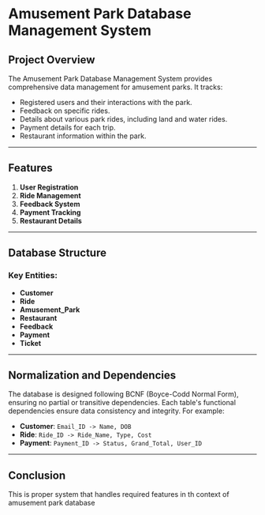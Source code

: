 # Amusement Park Database Management System


## Project Overview

The Amusement Park Database Management System provides comprehensive data management for amusement parks. It tracks:

- Registered users and their interactions with the park.
- Feedback on specific rides.
- Details about various park rides, including land and water rides.
- Payment details for each trip.
- Restaurant information within the park.

---

## Features

1. **User Registration**
2. **Ride Management**
3. **Feedback System**
4. **Payment Tracking**
5. **Restaurant Details**

---

## Database Structure

### Key Entities:

- **Customer**
- **Ride**
- **Amusement_Park**
- **Restaurant**
- **Feedback**
- **Payment**
- **Ticket**

---

## Normalization and Dependencies

The database is designed following BCNF (Boyce-Codd Normal Form), ensuring no partial or transitive dependencies. Each table's functional dependencies ensure data consistency and integrity. For example:

- **Customer**: `Email_ID -> Name, DOB`
- **Ride**: `Ride_ID -> Ride_Name, Type, Cost`
- **Payment**: `Payment_ID -> Status, Grand_Total, User_ID`

---


## Conclusion

This is proper system that handles required features in th context of amusement park database
